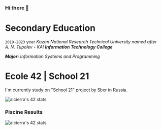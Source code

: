 ### Hi there 👋

<!--
**MaratAsh/MaratAsh** is a ✨ _special_ ✨ repository because its `README.md` (this file) appears on your GitHub profile.

Here are some ideas to get you started:

- 🔭 I’m currently working on ...
- 🌱 I’m currently learning ...
- 👯 I’m looking to collaborate on ...
- 🤔 I’m looking for help with ...
- 💬 Ask me about ...
- 📫 How to reach me: ...
- 😄 Pronouns: ...
- ⚡ Fun fact: ...
-->

# Secondary Education
```2019-2023``` year
*Kazan National Research Technical University named after A. N. Tupolev - KAI*
***Information Technology College***

***Major:*** *Information Systems and Programming*


# Ecole 42 | School 21
I`m currently study on "School 21" project by Sber in Russia.

![alcierra's 42 stats](https://badge42.herokuapp.com/api/stats/alcierra)

### Piscine Results
![alcierra's 42 stats](https://badge42.herokuapp.com/api/stats/alcierra?cursus=C%20Piscine)
